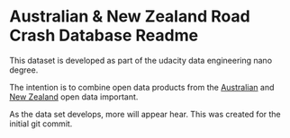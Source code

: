 # Australian & New Zealand Road Crash Database Readme
This dataset is developed as part of the udacity data engineering nano degree. 

The intention is to combine open data products from the [Australian](https://www.data.gov.au/) and [New Zealand](https://www.data.govt.nz/) open data important. 

As the data set develops, more will appear hear. This was created for the initial git commit. 